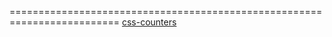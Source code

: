 
=========================================================================
[css-counters](https://codersblock.com/blog/fun-times-with-css-counters/)
[](https://codersblock.com/blog/the-surprising-things-that-css-can-animate/)